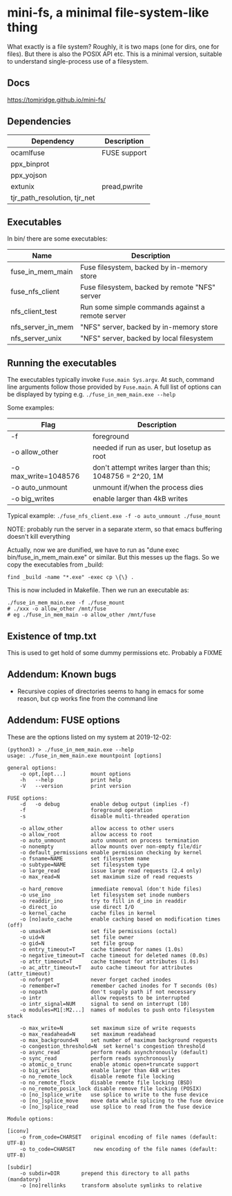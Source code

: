 # mini-fs, a minimal file-system-like thing

What exactly is a file system? Roughly, it is two maps (one for dirs,
one for files). But there is also the POSIX API etc. This is a minimal
version, suitable to understand single-process use of a filesystem.

## Docs

<https://tomjridge.github.io/mini-fs/>


## Dependencies

| Dependency                   | Description  |
| ---------------------------- | ------------ |
| ocamlfuse                    | FUSE support |
| ppx_binprot                  |              |
| ppx_yojson                   |              |
| extunix                      | pread,pwrite |
| tjr_path_resolution, tjr_net |              |


## Executables

In bin/ there are some executables:

| Name              | Description                                      |
| ----------------- | ------------------------------------------------ |
| fuse_in_mem_main  | Fuse filesystem, backed by in-memory store       |
| fuse_nfs_client   | Fuse filesystem, backed by remote "NFS" server   |
| nfs_client_test   | Run some simple commands against a remote server |
| nfs_server_in_mem | "NFS" server, backed by in-memory store          |
| nfs_server_unix   | "NFS" server, backed by local filesystem         |

## Running the executables

The executables typically invoke `Fuse.main Sys.argv`. At such, command line arguments follow those provided by `Fuse.main`. A full list of options can be displayed by typing e.g. `./fuse_in_mem_main.exe --help`



Some examples:

| Flag                 | Description                                               |
| -------------------- | --------------------------------------------------------- |
| -f                   | foreground                                                |
| -o allow_other       | needed if run as user, but losetup as root                |
| -o max_write=1048576 | don't attempt writes larger than this; 1048756 = 2^20, 1M |
| -o auto_unmount      | unmount if/when the process dies                          |
| -o big_writes        | enable larger than 4kB writes                             |

Typical example: `./fuse_nfs_client.exe -f -o auto_unmount ./fuse_mount`

NOTE: probably run the server in a separate xterm, so that emacs buffering doesn't kill everything



Actually, now we are dunified, we have to run as "dune exec bin/fuse_in_mem_main.exe" or similar. But this messes up the flags. So we copy the executables from _build:

~~~
find _build -name "*.exe" -exec cp \{\} .
~~~

This is now included in Makefile. Then we run an executable as:

```
./fuse_in_mem_main.exe -f ./fuse_mount
# ./xxx -o allow_other /mnt/fuse
# eg ./fuse_in_mem_main -o allow_other /mnt/fuse
```



## Existence of tmp.txt

This is used to get hold of some dummy permissions etc. Probably a FIXME



## Addendum: Known bugs

* Recursive copies of directories seems to hang in emacs for some reason, but cp works fine from the command line



## Addendum: FUSE options

These are the options listed on my system at 2019-12-02:

~~~
(python3) > ./fuse_in_mem_main.exe --help
usage: ./fuse_in_mem_main.exe mountpoint [options]

general options:
    -o opt,[opt...]        mount options
    -h   --help            print help
    -V   --version         print version

FUSE options:
    -d   -o debug          enable debug output (implies -f)
    -f                     foreground operation
    -s                     disable multi-threaded operation

    -o allow_other         allow access to other users
    -o allow_root          allow access to root
    -o auto_unmount        auto unmount on process termination
    -o nonempty            allow mounts over non-empty file/dir
    -o default_permissions enable permission checking by kernel
    -o fsname=NAME         set filesystem name
    -o subtype=NAME        set filesystem type
    -o large_read          issue large read requests (2.4 only)
    -o max_read=N          set maximum size of read requests

    -o hard_remove         immediate removal (don't hide files)
    -o use_ino             let filesystem set inode numbers
    -o readdir_ino         try to fill in d_ino in readdir
    -o direct_io           use direct I/O
    -o kernel_cache        cache files in kernel
    -o [no]auto_cache      enable caching based on modification times (off)
    -o umask=M             set file permissions (octal)
    -o uid=N               set file owner
    -o gid=N               set file group
    -o entry_timeout=T     cache timeout for names (1.0s)
    -o negative_timeout=T  cache timeout for deleted names (0.0s)
    -o attr_timeout=T      cache timeout for attributes (1.0s)
    -o ac_attr_timeout=T   auto cache timeout for attributes (attr_timeout)
    -o noforget            never forget cached inodes
    -o remember=T          remember cached inodes for T seconds (0s)
    -o nopath              don't supply path if not necessary
    -o intr                allow requests to be interrupted
    -o intr_signal=NUM     signal to send on interrupt (10)
    -o modules=M1[:M2...]  names of modules to push onto filesystem stack

    -o max_write=N         set maximum size of write requests
    -o max_readahead=N     set maximum readahead
    -o max_background=N    set number of maximum background requests
    -o congestion_threshold=N  set kernel's congestion threshold
    -o async_read          perform reads asynchronously (default)
    -o sync_read           perform reads synchronously
    -o atomic_o_trunc      enable atomic open+truncate support
    -o big_writes          enable larger than 4kB writes
    -o no_remote_lock      disable remote file locking
    -o no_remote_flock     disable remote file locking (BSD)
    -o no_remote_posix_lock disable remove file locking (POSIX)
    -o [no_]splice_write   use splice to write to the fuse device
    -o [no_]splice_move    move data while splicing to the fuse device
    -o [no_]splice_read    use splice to read from the fuse device

Module options:

[iconv]
    -o from_code=CHARSET   original encoding of file names (default: UTF-8)
    -o to_code=CHARSET	    new encoding of the file names (default: UTF-8)

[subdir]
    -o subdir=DIR	    prepend this directory to all paths (mandatory)
    -o [no]rellinks	    transform absolute symlinks to relative
~~~

